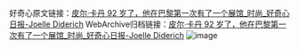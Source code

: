 好奇心原文链接：[皮尔·卡丹 92 岁了，他在巴黎第一次有了一个展馆_时尚_好奇心日报-Joelle Diderich](https://www.qdaily.com/articles/4099.html)
WebArchive归档链接：[皮尔·卡丹 92 岁了，他在巴黎第一次有了一个展馆_时尚_好奇心日报-Joelle Diderich](http://web.archive.org/web/20190623153538/https://www.qdaily.com/articles/4099.html)
![image](http://ww3.sinaimg.cn/large/007d5XDpgy1g3vdwsx5g9j30u03pm7wh)